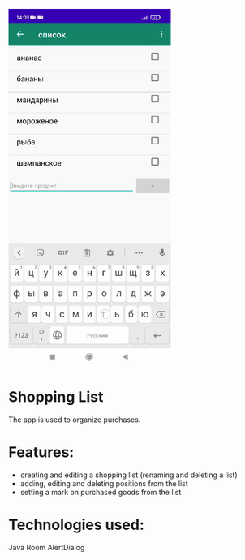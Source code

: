 ![](https://github.com/olgaSerg/shoppingList/blob/main/shopping_list.gif)
# Shopping List
The app is used to organize purchases.
# Features:
- creating and editing a shopping list (renaming and deleting a list)
- adding, editing and deleting positions from the list
- setting a mark on purchased goods from the list

# Technologies used:
Java
Room
AlertDialog
